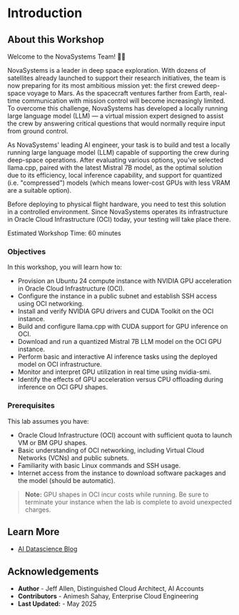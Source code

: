 # Introduction

## About this Workshop
Welcome to the NovaSystems Team! 🚀🚀 


NovaSystems is a leader in deep space exploration. With dozens of satellites already launched to support their research initiatives, the team is now preparing for its most ambitious mission yet: the first crewed deep-space voyage to Mars. As the spacecraft ventures farther from Earth, real-time communication with mission control will become increasingly limited. To overcome this challenge, NovaSystems has developed a locally running large language model (LLM) — a virtual mission expert designed to assist the crew by answering critical questions that would normally require input from ground control.

As NovaSystems' leading AI engineer, your task is to build and test a locally running large language model (LLM) capable of supporting the crew during deep-space operations. After evaluating various options, you’ve selected llama.cpp, paired with the latest Mistral 7B model, as the optimal solution due to its efficiency, local inference capability, and support for quantized (i.e. "compressed") models (which means lower-cost GPUs with less VRAM are a suitable option). 

Before deploying to physical flight hardware, you need to test this solution in a controlled environment. Since NovaSystems operates its infrastructure in Oracle Cloud Infrastructure (OCI) today, your testing will take place there.

Estimated Workshop Time: 60 minutes

### Objectives

In this workshop, you will learn how to:
* Provision an Ubuntu 24 compute instance with NVIDIA GPU acceleration in Oracle Cloud Infrastructure (OCI).
* Configure the instance in a public subnet and establish SSH access using OCI networking.
* Install and verify NVIDIA GPU drivers and CUDA Toolkit on the OCI instance.
* Build and configure llama.cpp with CUDA support for GPU inference on OCI.
* Download and run a quantized Mistral 7B LLM model on the OCI GPU instance.
* Perform basic and interactive AI inference tasks using the deployed model on OCI infrastructure.
* Monitor and interpret GPU utilization in real time using nvidia-smi.
* Identify the effects of GPU acceleration versus CPU offloading during inference on OCI GPU shapes.

### Prerequisites

This lab assumes you have:
* Oracle Cloud Infrastructure (OCI) account with sufficient quota to launch VM or BM GPU shapes.
* Basic understanding of OCI networking, including Virtual Cloud Networks (VCNs) and public subnets.
* Familiarity with basic Linux commands and SSH usage.
* Internet access from the instance to download software packages and the model (should be automatic).

> **Note:** GPU shapes in OCI incur costs while running. Be sure to terminate your instance when the lab is complete to avoid unexpected charges.

## Learn More

* [AI Datascience Blog](https://blogs.oracle.com/ai-and-datascience/post/democratizing-generative-ai-with-cpu-based-inference)


## Acknowledgements
* **Author** - Jeff Allen, Distinguished Cloud Architect, AI Accounts
* **Contributors** -  Animesh Sahay, Enterprise Cloud Engineering
* **Last Updated:** - May 2025
